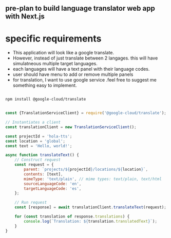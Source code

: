 ## pre-plan to build language translator web app with Next.js

# specific requirements

- This application will look like a google translate.
- However, instead of just translate between 2 langages. this will have simulatneous multiple target languages.
- each languages will have a text panel with their language codes.
- user should have menu to add or remove multiple panels
- for translation, I want to use google service .feel free to suggest me something easy to implement.



```sh

npm install @google-cloud/translate

```

```js

const {TranslationServiceClient} = require('@google-cloud/translate');

// Instantiates a client
const translationClient = new TranslationServiceClient();

const projectId = 'hola-tts';
const location = 'global';
const text = 'Hello, world!';

async function translateText() {
    // Construct request
    const request = {
        parent: `projects/${projectId}/locations/${location}`,
        contents: [text],
        mimeType: 'text/plain', // mime types: text/plain, text/html
        sourceLanguageCode: 'en',
        targetLanguageCode: 'es',
    };

    // Run request
    const [response] = await translationClient.translateText(request);

    for (const translation of response.translations) {
        console.log(`Translation: ${translation.translatedText}`);
    }
}

```